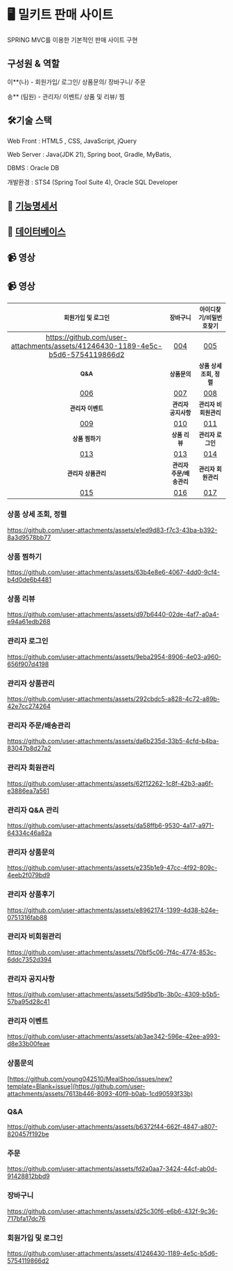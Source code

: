 # 🖥️ 밀키트 판매 사이트

SPRING MVC를 이용한 기본적인 판매 사이트 구현

## 구성원 & 역할


이**(나) - 회원가입/ 로그인/ 상품문의/ 장바구니/ 주문 

송** (팀원) - 관리자/ 이벤트/ 상품 및 리뷰/ 찜


## 🛠기술 스택


Web Front : HTML5 , CSS, JavaScript, jQuery

Web Server : Java(JDK 21), Spring boot, Gradle, MyBatis,

DBMS : Oracle DB

개발환경 : STS4 (Spring Tool Suite 4), Oracle SQL Developer


## 📖 [기능명세서](https://github.com/young042510/MealShop/wiki/%EA%B8%B0%EB%8A%A5%EB%AA%85%EC%84%B8)


## 📜 [데이터베이스 ](https://github.com/young042510/MealShop/wiki/%EB%8D%B0%EC%9D%B4%ED%84%B0%EB%B2%A0%EC%9D%B4%EC%8A%A4)


## 📹 영상

## 📹 영상

|<small>회원가입 및 로그인</small>|<small>장바구니<small>|<small>아이디찾기/비밀번호찾기</small>|
|:-:|:-:|:-:|
|https://github.com/user-attachments/assets/41246430-1189-4e5c-b5d6-5754119866d2|[004](https://github.com/user-attachments/assets/d25c30f6-e6b6-432f-9c36-717bfa17dc76)|[005](https://github.com/user-attachments/assets/fd2a0aa7-3424-44cf-ab0d-91428812bbd9)|
|<small><b>Q&A</b></small>|<small><b>상품문의</b></small>|<small><b>상품 상세 조회, 정렬</b></small>|
|[006](https://github.com/user-attachments/assets/b6372f44-662f-4847-a807-820457f192be)|[007](https://github.com/user-attachments/assets/7613b446-8093-40f9-b0ab-1cd90593f33b)|[008](https://github.com/user-attachments/assets/e1ed9d83-f7c3-43ba-b392-8a3d9578bb77)|
|<small><b>관리자 이벤트</b></small>|<small><b>관리자 공지사항</b></small>|<small><b>관리자 비회원관리</b></small>|
|[009](https://github.com/user-attachments/assets/ab3ae342-596e-42ee-a993-d8e33b00feae)|[010](https://github.com/user-attachments/assets/5d95bd1b-3b0c-4309-b5b5-57ba95d28c41)|[011](https://github.com/user-attachments/assets/70bf5c06-7f4c-4774-853c-6ddc7352d394)|
|<small><b>상품 찜하기</b></small>|<small><b>상품 리뷰</b></small>|<small><b>관리자 로그인</b></small>|
|[013](https://github.com/user-attachments/assets/63b4e8e6-4067-4dd0-9cf4-b4d0de6b4481)|[013](https://github.com/user-attachments/assets/d97b6440-02de-4af7-a0a4-e94a61edb268)|[014](https://github.com/user-attachments/assets/9eba2954-8906-4e03-a960-656f907d4198)|
|<small><b>관리자 상품관리</b></small>|<small><b>관리자 주문/배송관리</b></small>|<small><b>관리자 회원관리</b></small>
|[015](https://github.com/user-attachments/assets/292cbdc5-a828-4c72-a89b-42e7cc274264)|[016](https://github.com/user-attachments/assets/da6b235d-33b5-4cfd-b4ba-83047b8d27a2)|[017](https://github.com/user-attachments/assets/62f12262-1c8f-42b3-aa6f-e3886ea7a561)|








### 상품 상세 조회, 정렬

https://github.com/user-attachments/assets/e1ed9d83-f7c3-43ba-b392-8a3d9578bb77

### 상품 찜하기

https://github.com/user-attachments/assets/63b4e8e6-4067-4dd0-9cf4-b4d0de6b4481

### 상품 리뷰

https://github.com/user-attachments/assets/d97b6440-02de-4af7-a0a4-e94a61edb268

### 관리자 로그인

https://github.com/user-attachments/assets/9eba2954-8906-4e03-a960-656f907d4198

### 관리자 상품관리

https://github.com/user-attachments/assets/292cbdc5-a828-4c72-a89b-42e7cc274264

### 관리자 주문/배송관리

https://github.com/user-attachments/assets/da6b235d-33b5-4cfd-b4ba-83047b8d27a2

### 관리자 회원관리

https://github.com/user-attachments/assets/62f12262-1c8f-42b3-aa6f-e3886ea7a561

### 관리자 Q&A 관리

https://github.com/user-attachments/assets/da58ffb6-9530-4a17-a971-64334c46a82a

### 관리자 상품문의

https://github.com/user-attachments/assets/e235b1e9-47cc-4f92-809c-4eeb2f079bd9

### 관리자 상품후기

https://github.com/user-attachments/assets/e8962174-1399-4d38-b24e-0751316fab88

### 관리자 비회원관리

https://github.com/user-attachments/assets/70bf5c06-7f4c-4774-853c-6ddc7352d394

### 관리자 공지사항

https://github.com/user-attachments/assets/5d95bd1b-3b0c-4309-b5b5-57ba95d28c41

### 관리자 이벤트

https://github.com/user-attachments/assets/ab3ae342-596e-42ee-a993-d8e33b00feae


### 상품문의


[https://github.com/young042510/MealShop/issues/new?template=Blank+issue](https://github.com/user-attachments/assets/7613b446-8093-40f9-b0ab-1cd90593f33b)


### Q&A

https://github.com/user-attachments/assets/b6372f44-662f-4847-a807-820457f192be

### 주문

https://github.com/user-attachments/assets/fd2a0aa7-3424-44cf-ab0d-91428812bbd9

### 장바구니

https://github.com/user-attachments/assets/d25c30f6-e6b6-432f-9c36-717bfa17dc76

### 회원가입 및 로그인

https://github.com/user-attachments/assets/41246430-1189-4e5c-b5d6-5754119866d2



